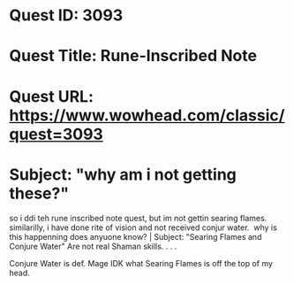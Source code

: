 # Quest ID: 3093
# Quest Title: Rune-Inscribed Note
# Quest URL: https://www.wowhead.com/classic/quest=3093
# Subject: "why am i not getting these?"
so i ddi teh rune inscribed note quest, but im not gettin searing flames.  similarilly, i have done rite of vision and not received conjur water.  why is this happenning does anyuone know? | Subject: "Searing Flames and Conjure Water"
Are not real Shaman skills. . . .

Conjure Water is def. Mage IDK what Searing Flames is off the top of my head.